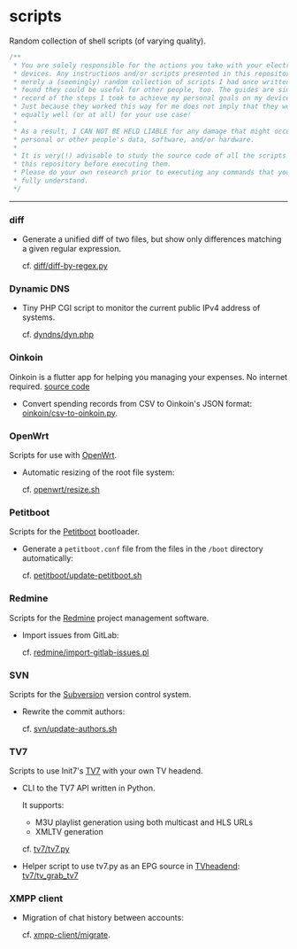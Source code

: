 # scripts

Random collection of shell scripts (of varying quality).

```c
/**
 * You are solely responsible for the actions you take with your electronic
 * devices. Any instructions and/or scripts presented in this repository are
 * merely a (seemingly) random collection of scripts I had once written and
 * found they could be useful for other people, too. The guides are simply a
 * record of the steps I took to achieve my personal goals on my device(s).
 * Just because they worked this way for me does not imply that they work
 * equally well (or at all) for your use case!
 *
 * As a result, I CAN NOT BE HELD LIABLE for any damage that might occur to your
 * personal or other people's data, software, and/or hardware.
 *
 * It is very(!) advisable to study the source code of all the scripts found in
 * this repository before executing them.
 * Please do your own research prior to executing any commands that you do not
 * fully understand.
 */
```

-----


### diff

* Generate a unified diff of two files, but show only differences matching a
  given regular expression.

  cf. [diff/diff-by-regex.py](diff/diff-by-regex.py)


### Dynamic DNS

* Tiny PHP CGI script to monitor the current public IPv4 address of systems.

  cf. [dyndns/dyn.php](dyndns/dyn.php)


### Oinkoin

Oinkoin is a flutter app for helping you managing your expenses. No internet required.
[source code](https://github.com/emavgl/oinkoin)

* Convert spending records from CSV to Oinkoin's JSON format:
  [oinkoin/csv-to-oinkoin.py](oinkoin/csv-to-oinkoin.py).


### OpenWrt

Scripts for use with [OpenWrt](https://www.openwrt.org).

* Automatic resizing of the root file system:

  cf. [openwrt/resize.sh](openwrt/README.resize.md)


### Petitboot

Scripts for the [Petitboot](https://open-power.github.io/petitboot/) bootloader.

* Generate a `petitboot.conf` file from the files in the `/boot` directory
  automatically:

  cf. [petitboot/update-petitboot.sh](petitboot/README.update-petitboot.md)


### Redmine

Scripts for the [Redmine](https://www.redmine.org) project management software.

* Import issues from GitLab:

  cf. [redmine/import-gitlab-issues.pl](redmine/import-gitlab-issues.pl)


### SVN

Scripts for the [Subversion](https://subversion.apache.org) version control
system.

* Rewrite the commit authors:

  cf. [svn/update-authors.sh](svn/update-authors.sh)

### TV7

Scripts to use Init7's [TV7](https://www.init7.net/en/tv/tv7/) with your own 
TV headend.

* CLI to the TV7 API written in Python.

  It supports:
  * M3U playlist generation using both multicast and HLS URLs
  * XMLTV generation

  cf. [tv7/tv7.py](tv7/tv7.py)

* Helper script to use tv7.py as an EPG source in [TVheadend](https://tvheadend.org/): [tv7/tv_grab_tv7](tv7/tv_grab_tv7)


### XMPP client

* Migration of chat history between accounts:

  cf. [xmpp-client/migrate](xmpp-client/migrate).
